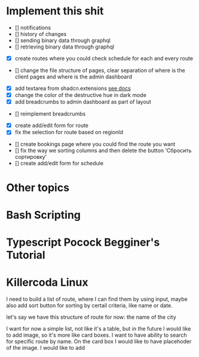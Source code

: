 # Implement this shit

- [] notifications
- [] history of changes
- [] sending binary data through graphql
- [] retrieving binary data through graphql
- [x] create routes where you could check schedule for each and every route
- [] change the file structure of pages, clear separation of where is the client pages and where is the admin dashboard
- [x] add textarea from shadcn.extensions [see docs](https://shadcnui-expansions.typeart.cc/docs/autosize-textarea)
- [x] change the color of the destructive hue in dark mode
- [x] add breadcrumbs to admin dashboard as part of layout
- []  reimplement breadcrumbs
- [x] create add/edit form for route
- [x] fix the selection for route based on regionId
- [] create bookings page where you could find the route you want
- [] fix the way we sorting columns and then delete the button 'Сбросить сортировку'
- [] create add/edit form for schedule

# Other topics

# Bash Scripting
# Typescript Pocock Begginer's Tutorial
# Killercoda Linux

I need to build a list of route, where I can find them by using input, maybe also add sort button for sorting by certail criteria, like name or date.

let's say we have this structure of route for now: the name of the city

I want for now a simple list, not like it's a table, but in the future I would like to add image, so it's more like card boxes. I want to have ability to search for specific route by name. On the card box I would like to have placehoder of the image. I would like to add

